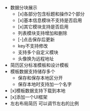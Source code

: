 - 数据分块展示
    - [x]各部分包含标题和操作2个部分
    - [x]基本信息模块不支持是否启用
    - [x]其它模块支持是否启用
    - 列表模块支持增加和删除
    - [-]点击保存后更新
    - key不支持修改
    - 支持多个自定义模块
    - 头像换为远程地址
- 简历区分标准模板和设计模板
- 模板数据支持储存多个
    - 保存和保存本地区分开
    - 保存本地时支持加一个名字
- [x]模板数据支持下载到本地
- [x]添加一个UI框架
- 左右布局简历 可以调节左右的比例